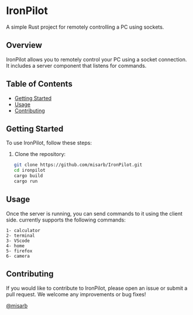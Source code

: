 # IronPilot

A simple Rust project for remotely controlling a PC using sockets.

## Overview

IronPilot allows you to remotely control your PC using a socket connection. It includes a server component that listens for commands.

## Table of Contents

- [Getting Started](#getting-started)
- [Usage](#usage)
- [Contributing](#contributing)

## Getting Started

To use IronPilot, follow these steps:

1. Clone the repository:

```bash
   git clone https://github.com/misarb/IronPilot.git
   cd ironpilot
   cargo build
   cargo run
```

## Usage 
Once the server is running, you can send commands to it using the client side. currently supports the following commands:

    1- calculator
    2- terminal
    3- VScode
    4- home
    5- firefox
    6- camera

## Contributing

If you would like to contribute to IronPilot, please open an issue or submit a pull request. We welcome any improvements or bug fixes!

[@misarb](https://github.com/misarb)

